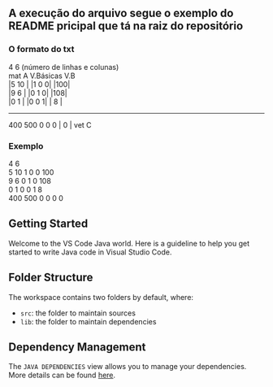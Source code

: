 ## A execução do arquivo segue o exemplo do README pricipal que tá na raiz do repositório
### O formato do txt
4   6  (número de linhas e colunas) <br>
  mat A     V.Básicas   V.B   <br>
|5   10 |    |1 0 0|   |100|  <br>
|9   6  |    |0 1 0|   |108|  <br>
|0   1  |    |0 0 1|   | 8 |  <br>
___________________________
400  500      0 0 0    |  0 | vet C <br>

### Exemplo
4 6 <br>
5 10 1 0 0 100  <br>
9 6 0 1 0 108 <br>
0 1 0 0 1 8 <br>
400 500 0 0 0 0 <br>
## Getting Started

Welcome to the VS Code Java world. Here is a guideline to help you get started to write Java code in Visual Studio Code.

## Folder Structure

The workspace contains two folders by default, where:

- `src`: the folder to maintain sources
- `lib`: the folder to maintain dependencies

## Dependency Management

The `JAVA DEPENDENCIES` view allows you to manage your dependencies. More details can be found [here](https://github.com/microsoft/vscode-java-pack/blob/master/release-notes/v0.9.0.md#work-with-jar-files-directly).
